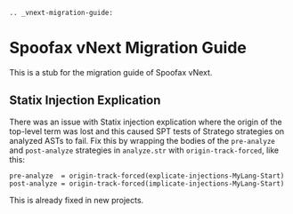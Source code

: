```eval_rst
.. _vnext-migration-guide:
```

# Spoofax vNext Migration Guide

This is a stub for the migration guide of Spoofax vNext.


## Statix Injection Explication
There was an issue with Statix injection explication where the origin of the top-level term was lost and this caused SPT tests of Stratego strategies on analyzed ASTs to fail. Fix this by wrapping the bodies of the `pre-analyze` and `post-analyze` strategies in `analyze.str` with `origin-track-forced`, like this:

    pre-analyze  = origin-track-forced(explicate-injections-MyLang-Start)
    post-analyze = origin-track-forced(implicate-injections-MyLang-Start)

This is already fixed in new projects.